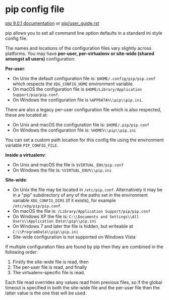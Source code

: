 # pip config file

[pip 9.0.1 documentation](https://pip.pypa.io/en/stable/user_guide/#config-file) or [pip/user_guide.rst](https://github.com/pypa/pip/blob/master/docs/user_guide.rst)

pip allows you to set all command line option defaults in a standard ini
style config file.

The names and locations of the configuration files vary slightly across
platforms. You may have **per-user, per-virtualenv or site-wide (shared amongst
all users)** configuration:

**Per-user**:

* On Unix the default configuration file is: `$HOME/.config/pip/pip.conf`
  which respects the `XDG_CONFIG_HOME` environment variable.
* On macOS the configuration file is
  `$HOME/Library/Application Support/pip/pip.conf`.
* On Windows the configuration file is `%APPDATA%\\pip\\pip.ini`.

There are also a legacy per-user configuration file which is also respected,
these are located at:

* On Unix and macOS the configuration file is: `$HOME/.pip/pip.conf`
* On Windows the configuration file is: `%HOME%\\pip\\pip.ini`

You can set a custom path location for this config file using the environment
variable `PIP_CONFIG_FILE`.

**Inside a virtualenv**:

* On Unix and macOS the file is `$VIRTUAL_ENV/pip.conf`
* On Windows the file is: `%VIRTUAL_ENV%\\pip.ini`

**Site-wide**:

* On Unix the file may be located in `/etc/pip.conf`. Alternatively
  it may be in a "pip" subdirectory of any of the paths set in the
  environment variable `XDG_CONFIG_DIRS` (if it exists), for example
  `/etc/xdg/pip/pip.conf`.
* On macOS the file is: `/Library/Application Support/pip/pip.conf`
* On Windows XP the file is:
  `C:\\Documents and Settings\\All Users\\Application Data\\pip\\pip.ini`
* On Windows 7 and later the file is hidden, but writeable at
  `C:\\ProgramData\\pip\\pip.ini`
* Site-wide configuration is not supported on Windows Vista

If multiple configuration files are found by pip then they are combined in
the following order:

1. Firstly the site-wide file is read, then
2. The per-user file is read, and finally
3. The virtualenv-specific file is read.

Each file read overrides any values read from previous files, so if the
global timeout is specified in both the site-wide file and the per-user file
then the latter value is the one that will be used.

